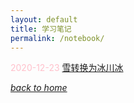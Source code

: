 ```yaml
---
layout: default
title: 学习笔记
permalink: /notebook/
---
```


<font color = pink> 2020-12-23  </font>
[雪转换为冰川冰](https://fiiish-yu.github.io/notebook/snow_to_glacier)


[*back to home*](https://fiiish-yu.github.io/)